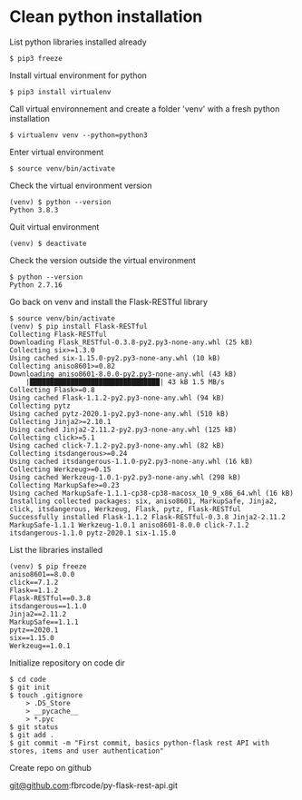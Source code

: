 # Clean python installation 

List python libraries installed already

    $ pip3 freeze

Install virtual environment for python

    $ pip3 install virtualenv

Call virtual environnement and create a folder 'venv' with a fresh python installation

    $ virtualenv venv --python=python3

Enter virtual environment

    $ source venv/bin/activate

Check the virtual environment version

    (venv) $ python --version
    Python 3.8.3

Quit virtual environment

    (venv) $ deactivate

Check the version outside the virtual environment

    $ python --version
    Python 2.7.16

Go back on venv and install the Flask-RESTful library

    $ source venv/bin/activate
    (venv) $ pip install Flask-RESTful
    Collecting Flask-RESTful
    Downloading Flask_RESTful-0.3.8-py2.py3-none-any.whl (25 kB)
    Collecting six>=1.3.0
    Using cached six-1.15.0-py2.py3-none-any.whl (10 kB)
    Collecting aniso8601>=0.82
    Downloading aniso8601-8.0.0-py2.py3-none-any.whl (43 kB)
        |████████████████████████████████| 43 kB 1.5 MB/s
    Collecting Flask>=0.8
    Using cached Flask-1.1.2-py2.py3-none-any.whl (94 kB)
    Collecting pytz
    Using cached pytz-2020.1-py2.py3-none-any.whl (510 kB)
    Collecting Jinja2>=2.10.1
    Using cached Jinja2-2.11.2-py2.py3-none-any.whl (125 kB)
    Collecting click>=5.1
    Using cached click-7.1.2-py2.py3-none-any.whl (82 kB)
    Collecting itsdangerous>=0.24
    Using cached itsdangerous-1.1.0-py2.py3-none-any.whl (16 kB)
    Collecting Werkzeug>=0.15
    Using cached Werkzeug-1.0.1-py2.py3-none-any.whl (298 kB)
    Collecting MarkupSafe>=0.23
    Using cached MarkupSafe-1.1.1-cp38-cp38-macosx_10_9_x86_64.whl (16 kB)
    Installing collected packages: six, aniso8601, MarkupSafe, Jinja2, click, itsdangerous, Werkzeug, Flask, pytz, Flask-RESTful
    Successfully installed Flask-1.1.2 Flask-RESTful-0.3.8 Jinja2-2.11.2 MarkupSafe-1.1.1 Werkzeug-1.0.1 aniso8601-8.0.0 click-7.1.2 itsdangerous-1.1.0 pytz-2020.1 six-1.15.0

List the libraries installed

    (venv) $ pip freeze
    aniso8601==8.0.0
    click==7.1.2
    Flask==1.1.2
    Flask-RESTful==0.3.8
    itsdangerous==1.1.0
    Jinja2==2.11.2
    MarkupSafe==1.1.1
    pytz==2020.1
    six==1.15.0
    Werkzeug==1.0.1

Initialize repository on code dir

    $ cd code
    $ git init
    $ touch .gitignore 
        > .DS_Store
        > __pycache__
        > *.pyc
    $ git status
    $ git add .
    $ git commit -m "First commit, basics python-flask rest API with stores, items and user authentication"

Create repo on github

git@github.com:fbrcode/py-flask-rest-api.git
